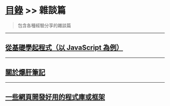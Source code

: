 # [目錄](../README.md) >> 雜談篇

> 包含各種經驗分享的雜談篇

---

## [從基礎學起程式（以 JavaScript 為例）](./從基礎學起程式_以javascript為例/README.md)

---

## [關於爆肝筆記](./關於爆肝筆記/README.md)

---

## [一些網頁開發好用的程式庫或框架](./一些網頁開發好用的程式庫或框架/README.md)